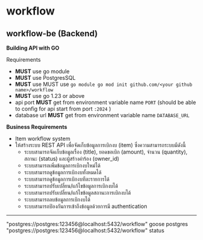 # workflow

## workflow-be (Backend)

**Building API with GO**

Requirements
 - **MUST** use go module
 - **MUST** use PostgresSQL
 - **MUST** use MUST use `go module go mod init github.com/<your github name>/workflow`
- **MUST** use go 1.23 or above
- api port **MUST** get from environment variable name `PORT` (should be able to config for api start from port `:2024` ) 
- database url **MUST** get from environment variable name `DATABASE_URL`

**Business Requirements**
- Item workflow system
- ให้สร้างระบบ REST API เพื่อจัดเก็บข้อมูลการเบิกงบ (item) ซึ่งความสามารถระบบมีดังนี้
  - ระบบสามารถจัดเก็บข้อมูลเรื่อง (title), ยอดขอเบิก (amount), จำนวน (quantity), สถานะ (status) และผู้สร้างคำร้อง (owner_id)
   - ระบบสามารถเพิ่มข้อมูลการเบิกงบใหม่ได้
   - ระบบสามารถดูข้อมูลการเบิกงบทั้งหมดได้
   - ระบบสามารถดูข้อมูลการเบิกงบทีละรายการได้
   - ระบบสามารถปรับเปลี่ยน/แก้ไขข้อมูลการเบิกงบได้
   - ระบบสามารถปรับเปลี่ยน/แก้ไขข้อมูลสถานะการเบิกงบได้
   - ระบบสามารถลบข้อมูลการเบิกงบได้
   - ระบบสามารถป้องกันการเข้าถึงข้อมูลด้วยการมี authentication
------
"postgres://postgres:123456@localhost:5432/workflow"
goose postgres "postgres://postgres:123456@localhost:5432/workflow" status    